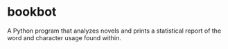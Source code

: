 # bookbot
A Python program that analyzes novels and prints a statistical report of the word and character usage found within. 
